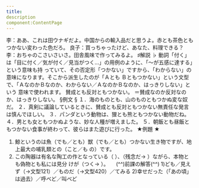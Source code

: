 ```yaml
---
title:
description
component:ContentPage
---
```



李：ああ、これは田ウナギだよ。中国からの輸入品だと思うよ。赤とも茶色ともつかない変わった色だろ。 良子：買っちゃったけど、あなた、料理できる？
李：おちゃのこさいさいさ。田舎風味で作ってみるよ。
♯解説 ♭
動詞「付く」は「目に付く／気が付く／見当がつく…」の用例のように、「～が五感に達する」という意味も持 っていて、その否定形「つかない」ですから、「わからない」の意味になります。そこから派生したのが「Ａとも
Ｂともつかない」という文型で、「ＡなのかＢなのか、わからない／ＡなのかＢなのか、はっきりしない」という 意味で使われます。
賛成とも反対ともつかない。
＝賛成なのか反対なのか、はっきりしない。
§例文 §
１．海のものとも、山のものともつかぬ変な奴だ。
２．真剣に議論しているときに、賛成とも反対ともつかない無責任な発言は慎んでほしい。
３．パンダという動物は、狸とも熊ともつかない動物だね。
４．男とも女ともつかぬような、妙な人種が増えました。
５．朝飯とも昼飯ともつかない食事が終わって、彼らはまた遊びに行った。
★例題 ★
1) 鯨というのは魚（でも／とも）獣（でも／とも）つかない生き物ですが、地上最大の哺乳類との（こと／も
の）です。      
2) この陶器は有名な陶工の作となっている（ ）、（残念だ→ ）ながら、本物とも偽物とも私には見分
けが（つく→ ）。    
(^^)前課の解答(^^)
1)ども／見えず（→文型121）／ものだ（→文型420）／てみる
2)幸せだった（「あの頃」は過去）／呼べど／叫べど
